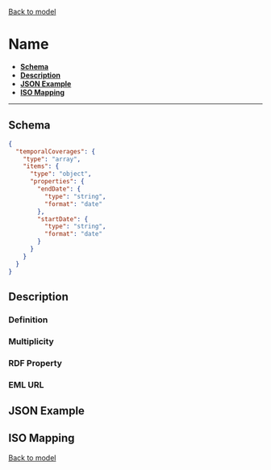 [Back to model](_base.md)

# Name

- **[Schema](#schema)**
- **[Description](#description)**
- **[JSON Example](#json-example)**
- **[ISO Mapping](#iso-mapping)**
---
## Schema
```json
{
  "temporalCoverages": {
    "type": "array",
    "items": {
      "type": "object",
      "properties": {
        "endDate": {
          "type": "string",
          "format": "date"
        },
        "startDate": {
          "type": "string",
          "format": "date"
        }
      }
    }
  }
}
```
## Description
### Definition
### Multiplicity
### RDF Property
### EML URL

## JSON Example
## ISO Mapping

[Back to model](_base.md)